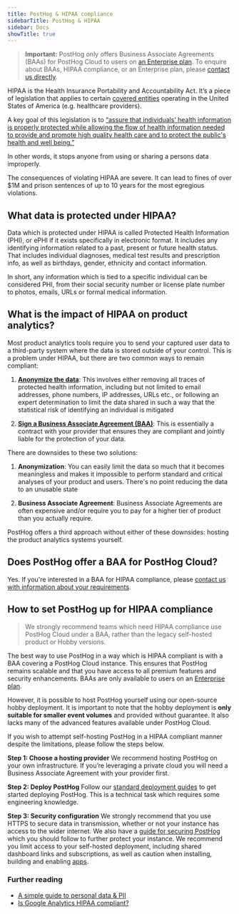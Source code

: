 ```yaml
---
title: PostHog & HIPAA compliance
sidebarTitle: PostHog & HIPAA
sidebar: Docs
showTitle: true
---
```


> **Important:** PostHog only offers Business Associate Agreements (BAAs) for PostHog Cloud to users on [an Enterprise plan](/pricing). To enquire about BAAs, HIPAA compliance, or an Enterprise plan, please [contact us directly](/contact-sales). 

HIPAA is the Health Insurance Portability and Accountability Act. It’s a piece of legislation that applies to certain [covered entities](https://www.hhs.gov/hipaa/for-professionals/covered-entities/index.html) operating in the United States of America (e.g. healthcare providers).

A key goal of this legislation is to [“assure that individuals’ health information is properly protected while allowing the flow of health information needed to provide and promote high quality health care and to protect the public's health and well being.”](https://www.hhs.gov/hipaa/for-professionals/privacy/laws-regulations/index.html) 

In other words, it stops anyone from using or sharing a persons data improperly.

The consequences of violating HIPAA are severe. It can lead to fines of over $1M and prison sentences of up to 10 years for the most egregious violations.

## What data is protected under HIPAA?

Data which is protected under HIPAA is called Protected Health Information (PHI), or ePHI if it exists specifically in electronic format. It includes any identifying information related to a past, present or future health status. That includes individual diagnoses, medical test results and prescription info, as well as birthdays, gender, ethnicity and contact information.

In short, any information which is tied to a specific individual can be considered PHI, from their social security number or license plate number to photos, emails, URLs or formal medical information. 

## What is the impact of HIPAA on product analytics?

Most product analytics tools require you to send your captured user data to a third-party system where the data is stored outside of your control. This is a problem under HIPAA, but there are two common ways to remain compliant:

1. **[Anonymize the data](https://www.hhs.gov/hipaa/for-professionals/privacy/special-topics/de-identification/index.html#standard)**: This involves either removing all traces of protected health information, including but not limited to email addresses, phone numbers, IP addresses, URLs etc., or following an expert determination to limit the data shared in such a way that the statistical risk of identifying an individual is mitigated

2. **[Sign a Business Associate Agreement (BAA)](https://www.hhs.gov/hipaa/for-professionals/covered-entities/sample-business-associate-agreement-provisions/index.html)**: This is essentially a contract with your provider that ensures they are compliant and jointly liable for the protection of your data.

There are downsides to these two solutions:

1. **Anonymization**: You can easily limit the data so much that it becomes meaningless and makes it impossible to perform standard and critical analyses of your product and users. There's no point reducing the data to an unusable state
 
2. **Business Associate Agreement**: Business Associate Agreements are often expensive and/or require you to pay for a higher tier of product than you actually require.

PostHog offers a third approach without either of these downsides: hosting the product analytics systems yourself.

## Does PostHog offer a BAA for PostHog Cloud?

Yes. If you're interested in a BAA for HIPAA compliance, please [contact us with information about your requirements](/contact-sales).  

## How to set PostHog up for HIPAA compliance

> We strongly recommend teams which need HIPAA compliance use PostHog Cloud under a BAA, rather than the legacy self-hosted product or Hobby versions. 

The best way to use PostHog in a way which is HIPAA compliant is with a BAA covering a PostHog Cloud instance. This ensures that PostHog remains scalable and that you have access to all premium features and security enhancements. BAAs are only available to users on an [Enterprise plan](/pricing).

However, it is possible to host PostHog yourself using our open-source hobby deployment. It is important to note that the hobby deployment is **only suitable for smaller event volumes** and provided without guarantee. It also lacks many of the advanced features available under PostHog Cloud. 

If you wish to attempt self-hosting PostHog in a HIPAA compliant manner despite the limitations, please follow the steps below. 

**Step 1: Choose a hosting provider**
We recommend hosting PostHog on your own infrastructure. If you’re leveraging a private cloud you will need a Business Associate Agreement with your provider first. 

**Step 2: Deploy PostHog**
Follow our [standard deployment guides](/docs/self-host) to get started deploying PostHog. This is a technical task which requires some engineering knowledge. 

**Step 3: Security configuration**
We strongly recommend that you use HTTPS to secure data in transmission, whether or not your instance has access to the wider internet. We also have a [guide for securing PostHog](https://posthog.com/docs/self-host/configure/securing-posthog) which you should follow to further protect your instance. We recommend you limit access to your self-hosted deployment, including shared dashboard links and subscriptions, as well as caution when installing, building and enabling [apps](/docs/apps).

### Further reading

- [A simple guide to personal data & PII](/blog/what-is-personal-data-pii)
- [Is Google Analytics HIPAA compliant?](/blog/is-google-analytics-hipaa-compliant)